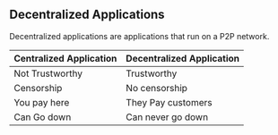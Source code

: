 ## Decentralized Applications

Decentralized applications are applications that run on a P2P network.

|Centralized Application|Decentralized Application|
|---|---|
|Not Trustworthy|Trustworthy|
|Censorship|No censorship|
|You pay here|They Pay customers|
|Can Go down|Can never go down|